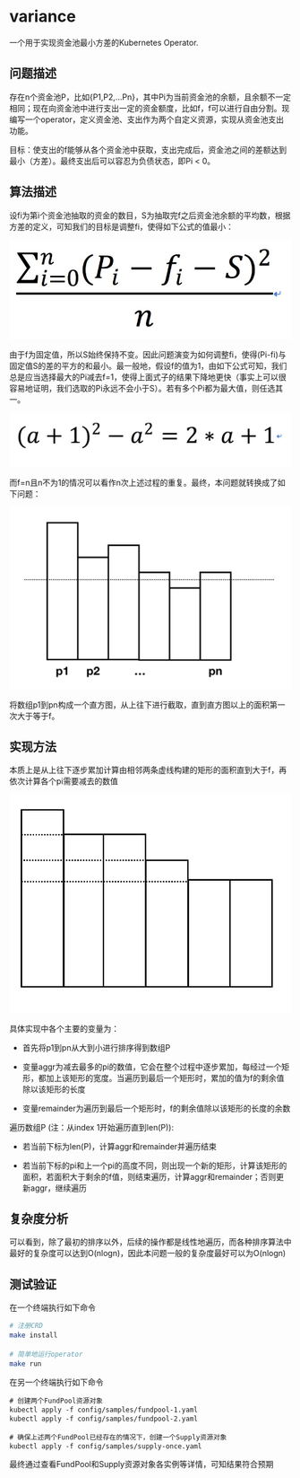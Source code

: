 # variance

一个用于实现资金池最小方差的Kubernetes Operator.

## 问题描述

存在n个资金池P，比如{P1,P2,...Pn}，其中Pi为当前资金池的余额，且余额不一定相同；现在向资金池中进行支出一定的资金额度，比如f，f可以进行自由分割。现编写一个operator，定义资金池、支出作为两个自定义资源，实现从资金池支出功能。

目标：使支出的f能够从各个资金池中获取，支出完成后，资金池之间的差额达到最小（方差）。最终支出后可以容忍为负债状态，即Pi < 0。

## 算法描述

设fi为第i个资金池抽取的资金的数目，S为抽取完f之后资金池余额的平均数，根据方差的定义，可知我们的目标是调整fi，使得如下公式的值最小：

![variance](./pic/variance.jpg)

由于f为固定值，所以S始终保持不变。因此问题演变为如何调整fi，使得(Pi-fi)与固定值S的差的平方的和最小。最一般地，假设f的值为1，由如下公式可知，我们总是应当选择最大的Pi减去f=1，使得上面式子的结果下降地更快（事实上可以很容易地证明，我们选取的Pi永远不会小于S）。若有多个Pi都为最大值，则任选其一。

![a](./pic/a.jpeg)

而f=n且n不为1的情况可以看作n次上述过程的重复。最终，本问题就转换成了如下问题：

![pic](./pic/pic.jpg)

将数组p1到pn构成一个直方图，从上往下进行截取，直到直方图以上的面积第一次大于等于f。

## 实现方法

本质上是从上往下逐步累加计算由相邻两条虚线构建的矩形的面积直到大于f，再依次计算各个pi需要减去的数值

![rectangle](./pic/rectangle.jpeg)

具体实现中各个主要的变量为：
* 首先将p1到pn从大到小进行排序得到数组P

* 变量aggr为减去最多的pi的数值，它会在整个过程中逐步累加，每经过一个矩形，都加上该矩形的宽度。当遍历到最后一个矩形时，累加的值为f的剩余值除以该矩形的长度

* 变量remainder为遍历到最后一个矩形时，f的剩余值除以该矩形的长度的余数

遍历数组P (注：从index 1开始遍历直到len(P)):

* 若当前下标为len(P)，计算aggr和remainder并遍历结束

* 若当前下标的pi和上一个pi的高度不同，则出现一个新的矩形，计算该矩形的面积，若面积大于剩余的f值，则结束遍历，计算aggr和remainder；否则更新aggr，继续遍历

## 复杂度分析

可以看到，除了最初的排序以外，后续的操作都是线性地遍历，而各种排序算法中最好的复杂度可以达到O(nlogn)，因此本问题一般的复杂度最好可以为O(nlogn)

## 测试验证

在一个终端执行如下命令

```bash
# 注册CRD
make install

# 简单地运行operator
make run
```

在另一个终端执行如下命令

```
# 创建两个FundPool资源对象
kubectl apply -f config/samples/fundpool-1.yaml
kubectl apply -f config/samples/fundpool-2.yaml

# 确保上述两个FundPool已经存在的情况下，创建一个Supply资源对象
kubectl apply -f config/samples/supply-once.yaml
```

最终通过查看FundPool和Supply资源对象各实例等详情，可知结果符合预期
